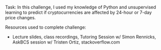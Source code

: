 Task: In this challenge, I used my knowledge of Python and unsupervised learning to predict if cryptocurrencies are affected by 24-hour or 7-day price changes.

Resources used to complete challenge:
  - Lecture slides, class recordings, Tutoring Session w/ Simon Rennicks, AskBCS session w/ Tristen Ortiz, stackoverflow.com
